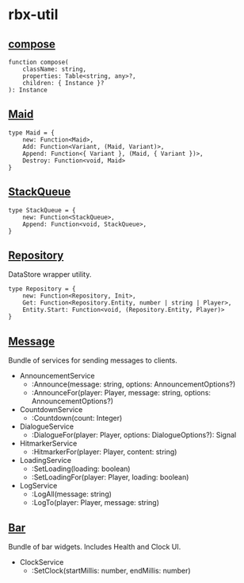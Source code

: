 # rbx-util

## [compose](https://wally.run/package/rasmusmerzin/compose?version=1.0.0)

```luau
function compose(
    className: string,
    properties: Table<string, any>?,
    children: { Instance }?
): Instance
```

## [Maid](https://wally.run/package/rasmusmerzin/maid?version=1.0.0)

```luau
type Maid = {
    new: Function<Maid>,
    Add: Function<Variant, (Maid, Variant)>,
    Append: Function<{ Variant }, (Maid, { Variant })>,
    Destroy: Function<void, Maid>
}
```

## [StackQueue](https://wally.run/package/rasmusmerzin/stackqueue?version=1.0.0)

```luau
type StackQueue = {
    new: Function<StackQueue>,
    Append: Function<void, StackQueue>,
}
```

## [Repository](https://wally.run/package/rasmusmerzin/repository?version=0.1.0)

DataStore wrapper utility.

```luau
type Repository = {
    new: Function<Repository, Init>,
    Get: Function<Repository.Entity, number | string | Player>,
    Entity.Start: Function<void, (Repository.Entity, Player)>
}
```

## [Message](https://wally.run/package/rasmusmerzin/message?version=0.2.0)

Bundle of services for sending messages to clients.

- AnnouncementService
  - :Announce(message: string, options: AnnouncementOptions?)
  - :AnnounceFor(player: Player, message: string, options: AnnouncementOptions?)
- CountdownService
  - :Countdown(count: Integer)
- DialogueService
  - :DialogueFor(player: Player, options: DialogueOptions?): Signal
- HitmarkerService
  - :HitmarkerFor(player: Player, content: string)
- LoadingService
  - :SetLoading(loading: boolean)
  - :SetLoadingFor(player: Player, loading: boolean)
- LogService
  - :LogAll(message: string)
  - :LogTo(player: Player, message: string)

## [Bar](https://wally.run/package/rasmusmerzin/bar?version=1.0.0)

Bundle of bar widgets. Includes Health and Clock UI.

- ClockService
  - :SetClock(startMillis: number, endMillis: number)
